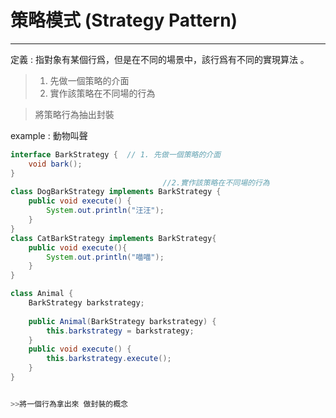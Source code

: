 # 策略模式 (Strategy Pattern)
------
定義 : 指對象有某個行爲，但是在不同的場景中，該行爲有不同的實現算法 。

> 1. 先做一個策略的介面
> 2. 實作該策略在不同場的行為

> 將策略行為抽出封裝


example : 動物叫聲

```java
interface BarkStrategy {  // 1. 先做一個策略的介面
    void bark();
}
                                  //2.實作該策略在不同場的行為
class DogBarkStrategy implements BarkStrategy { 
    public void execute() {
        System.out.println("汪汪");
    }
}
class CatBarkStrategy implements BarkStrategy{
    public void execute(){
        System.out.println("喵喵");
    }
}

class Animal {
    BarkStrategy barkstrategy;
    
    public Animal(BarkStrategy barkstrategy) {
        this.barkstrategy = barkstrategy;
    }
    public void execute() {
        this.barkstrategy.execute();
    }
}


>>將一個行為拿出來 做封裝的概念

```

